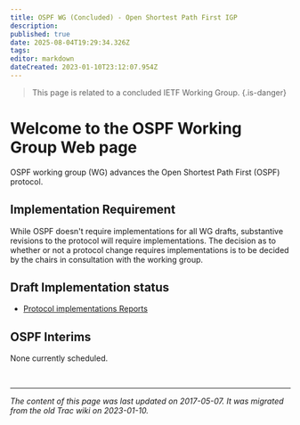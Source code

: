 ```yaml
---
title: OSPF WG (Concluded) - Open Shortest Path First IGP
description: 
published: true
date: 2025-08-04T19:29:34.326Z
tags: 
editor: markdown
dateCreated: 2023-01-10T23:12:07.954Z
---
```


> This page is related to a concluded IETF Working Group.
{.is-danger}
# Welcome to the OSPF Working Group Web page
OSPF working group (WG) advances the Open Shortest Path First (OSPF) protocol.

## Implementation Requirement
While OSPF doesn't require implementations for all WG drafts, substantive revisions to the protocol will require implementations. The decision as to whether or not a protocol change requires implementations is to be decided by the chairs in consultation with the working group.

## Draft Implementation status
- [Protocol implementations Reports](/group/ospf/ProtocolImplementationReports)
## OSPF Interims
None currently scheduled.

&nbsp;
&nbsp;
&nbsp;

---

*The content of this page was last updated on 2017-05-07. It was migrated from the old Trac wiki on 2023-01-10.*